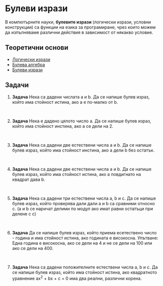 # Булеви изрази

В компютърните науки, **булевите изрази** (логически изрази, условни конструкции) са функции на езика за програмиране, чрез които можем да изпълняваме различни действия в зависимост от някакво условие.

## Теоретични основи

- [Логически изрази](https://programist.alle.bg/uroci/bool/)
- [Булева алгебра](https://en.wikipedia.org/wiki/Boolean_algebra)
- [Булеви изрази](https://ucha.se/watch/10088/bulevi-izrazi-operatsii-za-sravnenie)

## Задачи
1. **Задача** Нека са дадени числата a и b. Да се напише булев израз, който има стойност истина, ако а е по-малко от b.
	
<br>

2. **Задача** Нека е дадено цялото число а. Да се напише булев израз, който има стойност инстина, ако а се дели на 2.

<br>

3. **Задача** Нека са дадени две естествени числа a и b. Да се напише булев израз, който има стойност инстина, ако а дели b без остатък.

<br>

4. **Задача** Нека са дадени две естествени числа a и b. Да се напише булев израз, който има стойност истина, ако a повдигнато на квадрат дава b.

<br>

5. **Задача** Нека са дадени три естествени числа a, b и c. Да се напише булев израз, който проверява дали дали a и b са сравними относно c. (a и b се наричат делими по модул ако имат равни остатъци при делене с c)

<br>

6. **Задача** Да се напише булев израз, който приема есетествено число - година и има стойност истина, ако годината е високосна. Упътване: Една година е високосна, ако се дели на 4 и не се дели на 100 или ако се дели на 400.

<br>

7. **Задача** Нека са дадени положителните естествени числа a, b и c. Да се напише булев израз, който има стойност истина, ако квадратното уравнение ax<sup>2</sup> + bx + c = 0 има два реални, различни корена.
